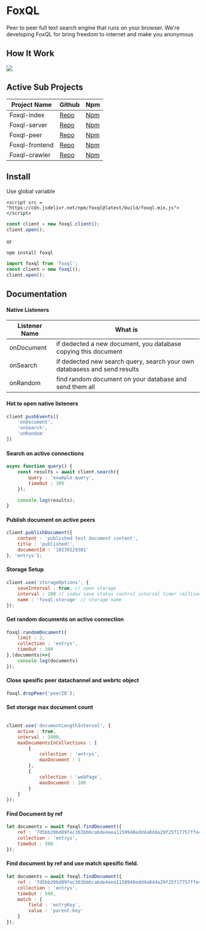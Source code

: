 # FoxQL
Peer to peer full text search engine that runs on your browser. 
We're developing FoxQL for bring freedom to internet and make you anonymous

## How It Work
[![](https://i.hizliresim.com/BZyAfp.png)](#)



## Active Sub Projects
| Project Name  |  Github | Npm |
| ------------ | ------------ |--------- |
| Foxql-index  | [Repo](https://github.com/boraozer/foxql-index "Repo")   | [Npm](https://cutt.ly/JhNPhum "Npm") |
| Foxql-server  |  [Repo](https://github.com/boraozer/foxql-server "Repo") |[Npm](https://cutt.ly/8hNPc5X "Npm") |
|Foxql-peer | [Repo](https://github.com/boraozer/foxql-peer "Repo") | [Npm](https://cutt.ly/rhNPWcZ "Npm") |
|Foxql-frontend | [Repo](https://github.com/boraozer/foxql-frontend "Repo") | [Npm](# "Npm") |
|Foxql-crawler | [Repo](https://github.com/boraozer/foxql-crawler "Repo") | [Npm](# "Npm") |

## Install

Use global variable
```
<script src = "https://cdn.jsdelivr.net/npm/foxql@latest/build/foxql.min.js"></script>
```

``` javascript
const client = new foxql.client();
client.open();
```

or
```
npm install foxql
```


``` javascript
import foxql from 'foxql';
const client = new foxql();
client.open();
```

## Documentation


#### Native Listeners
| Listener Name  |  What is |
| ------------ | ------------ |
| onDocument | if dedected a new document, you database copying this document  |
| onSearch | if dedected new search query, search your own databasess and send results |
| onRandom | find random document on your database and send them all |

#### Hot to open native listeners

``` javascript
client.pushEvents([
    'onDocument',
    'onSearch',
    'onRandom'
])
```

#### Search on active connections

``` javascript
async function query() {
    const results = await client.search({
        query : 'example query',
        timeOut : 300
    });

    console.log(results);
}
```

#### Publish document on active peers

``` javascript
client.publishDocument({
    content : 'published test document content',
    title : 'published!',
    documentId : '10239129381'
}, 'entrys');

```

#### Storage Setup

``` javascript
client.use('storageOptions', {
    saveInterval : true, // open storage
    interval : 200 // index save status control interval timer (miliseconds),
    name : 'foxql-storage' // storage name
});


```



#### Get random documents on active connection
``` javascript
foxql.randomDocument({
    limit : 2,
    collection : 'entrys',
    timeOut : 300
},(documents)=>{
    console.log(documents)
});
```

#### Close spesific peer datachannel and webrtc object
``` javascript
foxql.dropPeer('peerID');
```


#### Set storage max document count
```javascript

client.use('documentLengthInterval', {
    active : true,
    interval : 1000,
    maxDocumentsInCollections : [
        {
            collection : 'entrys',
            maxDocument : 1
        },
        {
            collection : 'webPage',
            maxDocument : 100
        }
    ]
});
```

#### Find Document by ref
``` javascript
let documents = await foxql.findDocument({  
    ref : '7d5bb20bd09fec363bb6cabde4eea1150940edd4a0d4a29f25f17757ffe47a68',
    collection : 'entrys',
    timeOut : 500
});
```

#### Find document by ref and use match spesific field.
``` javascript
let documents = await foxql.findDocument({  
    ref : '7d5bb20bd09fec363bb6cabde4eea1150940edd4a0d4a29f25f17757ffe47a68',
    collection : 'entrys',
    timeOut : 500,
    match : {
        field : 'entryKey',
        value : 'parent-key'
    }
});
```